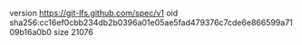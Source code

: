 version https://git-lfs.github.com/spec/v1
oid sha256:cc16ef0cbb234db2b0396a01e05ae5fad479376c7cde6e866599a7109b16a0b0
size 21076
